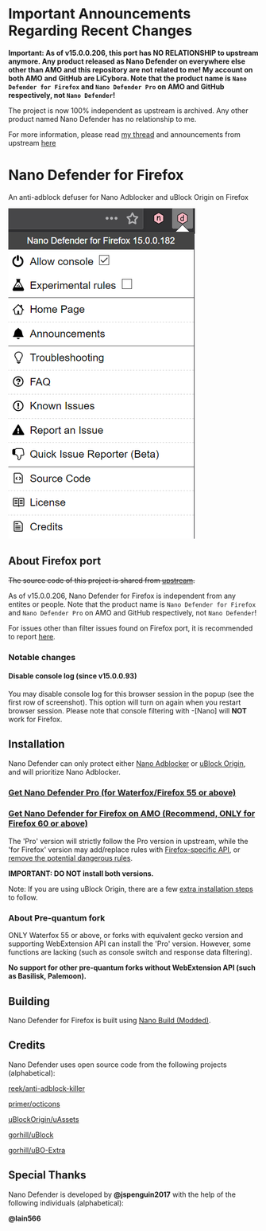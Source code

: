 # Important Announcements Regarding Recent Changes

**Important: As of v15.0.0.206, this port has NO RELATIONSHIP to upstream anymore. Any product released as Nano Defender on everywhere else other than AMO and this repository are not related to me! My account on both AMO and GitHub are LiCybora. Note that the product name is `Nano Defender for Firefox` and `Nano Defender Pro` on AMO and GitHub respectively, not `Nano Defender`!**

The project is now 100% independent as upstream is archived. Any other product named Nano Defender has no relationship to me.

For more information, please read [my thread](https://github.com/LiCybora/NanoDefenderFirefox/issues/187) and announcements from upstream [here](https://github.com/NanoAdblocker/NanoCore/issues/362)

# Nano Defender for Firefox

An anti-adblock defuser for Nano Adblocker and uBlock Origin on Firefox

![Popup Panel Screenshot](https://raw.githubusercontent.com/LiCybora/NanoDefenderFirefox/master/screenshot.png)

## About Firefox port

<del>The source code of this project is shared from [upstream](https://github.com/jspenguin2017/uBlockProtector).</del>

As of v15.0.0.206, Nano Defender for Firefox is independent from any entites or people. Note that the product name is `Nano Defender for Firefox` and `Nano Defender Pro` on AMO and GitHub respectively, not `Nano Defender`!

For issues other than filter issues found on Firefox port, it is recommended to report [here](https://github.com/LiCybora/NanoDefenderFirefox/issues).

### Notable changes

#### Disable console log (since v15.0.0.93)

You may disable console log for this browser session in the popup (see the first row of screenshot). This option will turn on again when you restart browser session. Please note that console filtering with -[Nano] will **NOT** work for Firefox.

## Installation

Nano Defender can only protect either [Nano Adblocker](https://github.com/LiCybora/NanoCoreFirefox) or [uBlock Origin](https://github.com/gorhill/ublock), and will prioritize Nano Adblocker.

### [Get Nano Defender Pro (for Waterfox/Firefox 55 or above)](https://github.com/LiCybora/NanoDefenderFirefox/releases/)

### [Get Nano Defender for Firefox on AMO (Recommend, ONLY for Firefox 60 or above)](https://addons.mozilla.org/en-US/firefox/addon/nano-defender-firefox/)

The 'Pro' version will strictly follow the Pro version in upstream, while the 'for Firefox' version may add/replace rules with [Firefox-specific API](https://developer.mozilla.org/en-US/docs/Mozilla/Add-ons/WebExtensions/API/webRequest/filterResponseData), or [remove the potential dangerous rules](https://extensionworkshop.com/documentation/develop/build-a-secure-extension/).

**IMPORTANT: DO NOT install both versions.**

Note: If you are using uBlock Origin, there are a few [extra installation steps](https://jspenguin2017.github.io/uBlockProtector/#extra-installation-steps-for-ublock-origin) to follow.

### About Pre-quantum fork

ONLY Waterfox 55 or above, or forks with equivalent gecko version and supporting WebExtension API can install the 'Pro' version.
However, some functions are lacking (such as console switch and response data filtering).

**No support for other pre-quantum forks without WebExtension API (such as Basilisk, Palemoon).**

## Building

Nano Defender for Firefox is built using
[Nano Build (Modded)](https://github.com/LiCybora/NanoBuild).

## Credits

Nano Defender uses open source code from the following projects (alphabetical):

[reek/anti-adblock-killer](https://github.com/reek/anti-adblock-killer)

[primer/octicons](https://github.com/primer/octicons/)

[uBlockOrigin/uAssets](https://github.com/uBlockOrigin/uAssets)

[gorhill/uBlock](https://github.com/gorhill/uBlock)

[gorhill/uBO-Extra](https://github.com/gorhill/uBO-Extra)

## Special Thanks

Nano Defender is developed by **@jspenguin2017** with the help of the following
individuals (alphabetical):

**@lain566**
